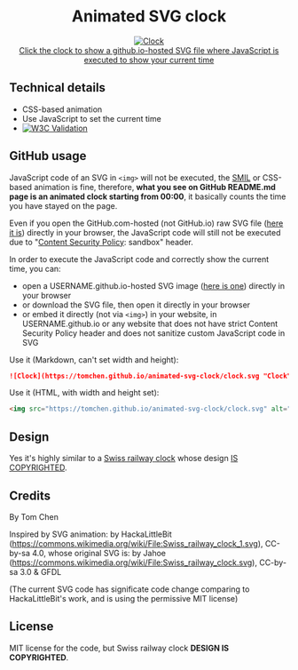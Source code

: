 <h1 align="center">
Animated SVG clock
</h1>

<p align="center">
<a href="https://tomchen.github.io/animated-svg-clock/clock.svg" title="Click to view the Clock with current time set">
<img src="https://github.com/tomchen/animated-svg-clock/raw/master/clock.svg" alt="Clock"><br>
Click the clock to show a github.io-hosted SVG file where JavaScript is executed to show your current time
</a>
</p>

## Technical details

* CSS-based animation
* Use JavaScript to set the current time
* [![W3C Validation](https://img.shields.io/w3c-validation/default?label=W3C%20SVG%201.1&preset=HTML%2C%20SVG%201.1%2C%20MathML%203.0&targetUrl=https%3A%2F%2Fvalidator.w3.org%2F)](https://validator.w3.org/check?uri=https%3A%2F%2Fraw.githubusercontent.com%2Ftomchen%2Fanimated-svg-clock%2Fmaster%2Fclock.svg&charset=%28detect+automatically%29&doctype=Inline&group=0)

## GitHub usage

JavaScript code of an SVG in `<img>` will not be executed, the [SMIL](https://developer.mozilla.org/en-US/docs/Web/SVG/SVG_animation_with_SMIL) or CSS-based animation is fine, therefore, **what you see on GitHub README.md page is an animated clock starting from 00:00**, it basically counts the time you have stayed on the page.

Even if you open the GitHub.com-hosted (not GitHub.io) raw SVG file ([here it is](https://raw.githubusercontent.com/tomchen/animated-svg-clock/master/clock.svg)) directly in your browser, the JavaScript code will still not be executed due to "[Content Security Policy](https://developer.mozilla.org/en-US/docs/Web/HTTP/CSP): sandbox" header.

In order to execute the JavaScript code and correctly show the current time, you can:

* open a USERNAME.github.io-hosted SVG image ([here is one](https://tomchen.github.io/animated-svg-clock/clock.svg)) directly in your browser
* or download the SVG file, then open it directly in your browser
* or embed it directly (not via `<img>`) in your website, in USERNAME.github.io or any website that does not have strict Content Security Policy header and does not sanitize custom JavaScript code in SVG

Use it (Markdown, can't set width and height):

```markdown
![Clock](https://tomchen.github.io/animated-svg-clock/clock.svg "Clock")
```

Use it (HTML, with width and height set):

```html
<img src="https://tomchen.github.io/animated-svg-clock/clock.svg" alt="Clock" title="Clock" height="200px" width="200px">
```

## Design

Yes it's highly similar to a [Swiss railway clock](https://en.wikipedia.org/wiki/Swiss_railway_clock) whose design [IS COPYRIGHTED](https://www.businessinsider.fr/us/apple-paid-21-million-for-swiss-railways-clock-2012-11).

## Credits

By Tom Chen

Inspired by SVG animation: by HackaLittleBit (https://commons.wikimedia.org/wiki/File:Swiss_railway_clock_1.svg), CC-by-sa 4.0, whose original SVG is: by Jahoe (https://commons.wikimedia.org/wiki/File:Swiss_railway_clock.svg), CC-by-sa 3.0 & GFDL

(The current SVG code has significate code change comparing to HackaLittleBit's work, and is using the permissive MIT license)

## License

MIT license for the code, but Swiss railway clock **DESIGN IS COPYRIGHTED**.
